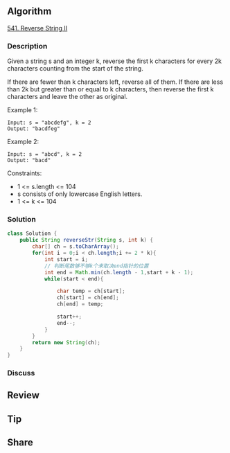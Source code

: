 ## Algorithm

[541. Reverse String II](https://leetcode.com/problems/reverse-string-ii/)

### Description

Given a string s and an integer k, reverse the first k characters for every 2k characters counting from the start of the string.

If there are fewer than k characters left, reverse all of them. If there are less than 2k but greater than or equal to k characters, then reverse the first k characters and leave the other as original.


Example 1:

```
Input: s = "abcdefg", k = 2
Output: "bacdfeg"
```

Example 2:

```
Input: s = "abcd", k = 2
Output: "bacd"
```

Constraints:

- 1 <= s.length <= 104
- s consists of only lowercase English letters.
- 1 <= k <= 104

### Solution

```java
class Solution {
    public String reverseStr(String s, int k) {
        char[] ch = s.toCharArray();
        for(int i = 0;i < ch.length;i += 2 * k){
            int start = i;
            // 判断尾数够不够k个来取决end指针的位置
            int end = Math.min(ch.length - 1,start + k - 1);
            while(start < end){

                char temp = ch[start];
                ch[start] = ch[end];
                ch[end] = temp;

                start++;
                end--;
            }
        }
        return new String(ch);
    }
}
```

### Discuss

## Review


## Tip


## Share
